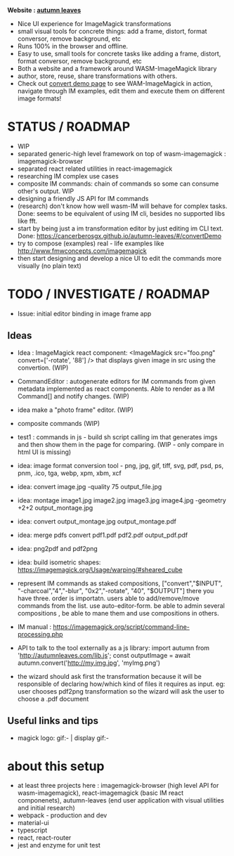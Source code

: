 **Website : [autumn leaves](https://cancerberosgx.github.io/autumn-leaves/#/)**

 * Nice UI experience for ImageMagick transformations
 * small visual tools for concrete things: add a frame, distort, format conversor, remove background, etc
 * Runs 100% in the browser and offline. 
 * Easy to use, small tools for concrete tasks like adding a frame, distort, format conversor, remove background, etc
 * Both a website and a framework around WASM-ImageMagick library
 * author, store, reuse, share transformations with others. 
 * Check out [convert demo page](https://cancerberosgx.github.io/autumn-leaves/#/convertDemo) to see WAM-ImageMagick in action, navigate through IM examples, edit them and execute them on different image formats!

# STATUS / ROADMAP

 * WIP
 * separated generic-high level framework on top of wasm-imagemagick : imagemagick-browser
 * separated react related utilities in react-imagemagick
 * researching IM complex use cases
 * composite IM commands: chain of commands so some can consume other's output. WIP
 * designing a friendly JS API for IM commands
 * (research) don't know how well wasm-IM will behave for complex tasks. Done: seems to be equivalent of using IM cli, besides no supported libs like fft. 
 * start by being just a im transformation editor by just editing im CLI text. Done: https://cancerberosgx.github.io/autumn-leaves/#/convertDemo
 * try to compose (examples) real - life examples like http://www.fmwconcepts.com/imagemagick
 * then start designing and develop a nice UI to edit the commands more visually (no plain text)

# TODO / INVESTIGATE / ROADMAP

 * Issue: initial editor binding in image frame app

## Ideas

 * Idea : ImageMagick react component: <ImageMagick src="foo.png" convert=['-rotate', '88'] /> that displays given image in src using the convertion. (WIP)
 * CommandEditor : autogenerate editors for IM commands from given metadata implemented as react components. Able to render as a IM Command[] and notify changes. (WIP)
 * idea make a "photo frame" editor. (WIP)
 * composite commands (WIP)
 * test1 : commands in js - build sh script calling im that generates imgs and then show them in the page for comparing. (WIP - only compare in html UI is missing)

 * idea: image format conversion tool - png, jpg, gif, tiff, svg, pdf, psd, ps, pnm, .ico, tga, webp, xpm, xbm, xcf
 * idea: convert image.jpg -quality 75 output_file.jpg
 * idea: montage image1.jpg image2.jpg image3.jpg image4.jpg -geometry +2+2 output_montage.jpg
 * idea: convert output_montage.jpg output_montage.pdf
 * idea: merge pdfs convert pdf1.pdf pdf2.pdf output_pdf.pdf
 * idea: png2pdf and pdf2png
 * idea: build isometric shapes: https://imagemagick.org/Usage/warping/#sheared_cube
 * represent IM commands as staked compositions, ["convert","$INPUT",  "-charcoal","4","-blur", "0x2","-rotate", "40", "$OUTPUT"]  there you have three. order is importatn. users able to add/remove/move commands from the list. use auto-editor-form. be able to admin several compositions , be able to mane them and use compositions in others.
 * IM manual : https://imagemagick.org/script/command-line-processing.php
 * API to talk to the tool externally as a js library: import autumn from 'http://autumnleaves.com/lib.js'; const outputImage = await autumn.convert('http://my.img.jpg', 'myImg.png')
 * the wizard should ask first the transformation because it will be responsible of declaring how/which kind of files it requires as input. eg: user chooses pdf2png transformation so the wizard will ask the user to choose a .pdf document

## Useful links and tips

 * magick logo: gif:- | display gif:-




# about this setup
 * at least three projects here : imagemagick-browser (high level API for wasm-imagemagick), react-imagemagick (basic IM react componenets), autumn-leaves (end user application with visual utilities and initial research) 
 * webpack - production and dev
 * material-ui
 * typescript 
 * react, react-router
 * jest and enzyme for unit test
